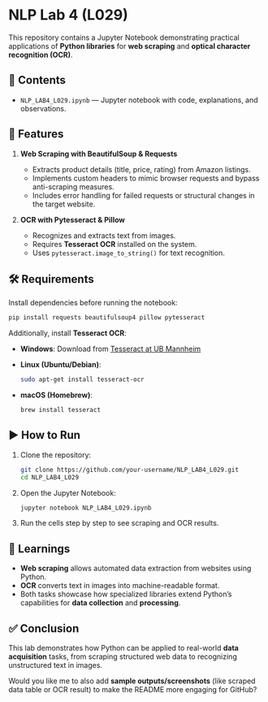 # NLP Lab 4 (L029)

This repository contains a Jupyter Notebook demonstrating practical applications of **Python libraries** for **web scraping** and **optical character recognition (OCR)**.

## 📌 Contents

* `NLP_LAB4_L029.ipynb` — Jupyter notebook with code, explanations, and observations.

## 🚀 Features

1. **Web Scraping with BeautifulSoup & Requests**

   * Extracts product details (title, price, rating) from Amazon listings.
   * Implements custom headers to mimic browser requests and bypass anti-scraping measures.
   * Includes error handling for failed requests or structural changes in the target website.

2. **OCR with Pytesseract & Pillow**

   * Recognizes and extracts text from images.
   * Requires **Tesseract OCR** installed on the system.
   * Uses `pytesseract.image_to_string()` for text recognition.

## 🛠️ Requirements

Install dependencies before running the notebook:

```bash
pip install requests beautifulsoup4 pillow pytesseract
```

Additionally, install **Tesseract OCR**:

* **Windows**: Download from [Tesseract at UB Mannheim](https://github.com/UB-Mannheim/tesseract/wiki)
* **Linux (Ubuntu/Debian)**:

  ```bash
  sudo apt-get install tesseract-ocr
  ```
* **macOS (Homebrew)**:

  ```bash
  brew install tesseract
  ```

## ▶️ How to Run

1. Clone the repository:

   ```bash
   git clone https://github.com/your-username/NLP_LAB4_L029.git
   cd NLP_LAB4_L029
   ```
2. Open the Jupyter Notebook:

   ```bash
   jupyter notebook NLP_LAB4_L029.ipynb
   ```
3. Run the cells step by step to see scraping and OCR results.

## 📖 Learnings

* **Web scraping** allows automated data extraction from websites using Python.
* **OCR** converts text in images into machine-readable format.
* Both tasks showcase how specialized libraries extend Python’s capabilities for **data collection** and **processing**.

## ✅ Conclusion

This lab demonstrates how Python can be applied to real-world **data acquisition** tasks, from scraping structured web data to recognizing unstructured text in images.

Would you like me to also add **sample outputs/screenshots** (like scraped data table or OCR result) to make the README more engaging for GitHub?
